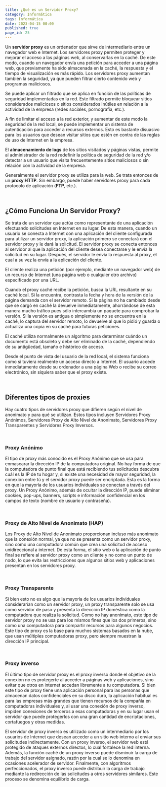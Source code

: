 ```yaml
---
title: ¿Qué es un Servidor Proxy?
category: Informática
tags: Informática
date: 2023-04-15 00:00
published: true
page_id: 25
---
```


Un **servidor proxy** es un ordenador que sirve de intermediario entre un navegador web e Internet. Los servidores proxy permiten proteger y mejorar el acceso a las páginas web, al conservarlas en la caché. De este modo, cuando un navegador envía una petición para acceder a una página web, que previamente ha sido almacenada en la caché, la respuesta y el tiempo de visualización es más rápido. Los servidores proxy aumentan también la seguridad, ya que pueden filtrar cierto contenido web y programas maliciosos.

Se puede aplicar un filtrado que se aplica en función de las políticas de seguridad implementadas en la red. Este filtrado permite bloquear sitios considerados maliciosos o sitios considerados inútiles en relación a la actividad de la empresa (redes sociales, pornografía, etc.).

A fin de limitar el acceso a la red exterior, y aumentar de este modo la seguridad de la red local, se puede implementar un sistema de autenticación para acceder a recursos externos. Esto es bastante disuasivo para los usuarios que desean visitar sitios que estén en contra de las reglas de uso de Internet en la empresa.

El **almacenamiento de logs** de los sitios visitados y páginas vistas, permite al administrador de la red redefinir la política de seguridad de la red y/o detectar a un usuario que visita frecuentemente sitios maliciosos o sin relación con la actividad de la empresa.

Generalmente el servidor proxy se utiliza para la web. Se trata entonces de un **proxy HTTP**. Sin embargo, puede haber servidores proxy para cada protocolo de aplicación (**FTP**, etc.).

<div id="Servidor-Proxy"><br></div>

## ¿Cómo Funciona Un Servidor Proxy?

Se trata de un servidor que actúa como representante de una aplicación efectuando solicitudes en Internet en su lugar. De esta manera, cuando un usuario se conecta a Internet con una aplicación del cliente configurada para utilizar un servidor proxy, la aplicación primero se conectará con el servidor proxy y le dará la solicitud. El servidor proxy se conecta entonces al servidor al que la aplicación del cliente desea conectarse y le envía la solicitud en su lugar. Después, el servidor le envía la respuesta al proxy, el cual a su vez la envía a la aplicación del cliente.

El cliente realiza una petición (por ejemplo, mediante un navegador web) de un recurso de Internet (una página web o cualquier otro archivo) especificado por una URL.

Cuando el proxy caché recibe la petición, busca la URL resultante en su caché local. Si la encuentra, contrasta la fecha y hora de la versión de la página demanda con el servidor remoto. Si la página no ha cambiado desde que se cargó en caché la devuelve inmediatamente, ahorrándose de esta manera mucho tráfico pues sólo intercambia un paquete para comprobar la versión. Si la versión es antigua o simplemente no se encuentra en la caché, lo captura del servidor remoto, lo devuelve al que lo pidió y guarda o actualiza una copia en su caché para futuras peticiones.

El caché utiliza normalmente un algoritmo para determinar cuándo un documento está obsoleto y debe ser eliminado de la caché, dependiendo de su antigüedad, tamaño e histórico de acceso.

Desde el punto de vista del usuario de la red local, el sistema funciona como si tuviera realmente un acceso directo a Internet. El usuario accede inmediatamente desde su ordenador a una página Web o recibe su correo electrónico, sin siquiera saber que el proxy existe.
 
<div id="Tipos-Proxies"><br></div>

## Diferentes tipos de proxies

Hay cuatro tipos de servidores proxy que difieren según el nivel de anonimato y para qué se utilizan. Estos tipos incluyen Servidores Proxy Anónimos, Servidores Proxy de Alto Nivel de Anonimato, Servidores Proxy Transparentes y Servidores Proxy Inversos.


<div id="Proxy-Anonimo"><br></div>

### Proxy Anónimo

El tipo de proxy más conocido es el Proxy Anónimo que se usa para enmascarar la dirección IP de la computadora original. No hay forma de que la computadora de punto final que está recibiendo tus solicitudes descubra cuál es la IP de tu hogar y, si existe una necesidad de mayor seguridad, la conexión entre tú y el servidor proxy puede ser encriptada. Esta es la forma en que la mayoría de los usuarios individuales se conectan a través del proxy. Un Proxy Anónimo, además de ocultar la dirección IP, puede eliminar cookies, pop-ups, banners, scripts e información confidencial en los campos de texto (nombre de usuario y contraseña).

<div id="Proxy-HAP"><br></div>

### Proxy de Alto Nivel de Anonimato (HAP)

Los Proxy de Alto Nivel de Anonimato proporcionan incluso más anonimato que la conexión normal, ya que no se presenta como un servidor proxy, sino como una computadora común que crea una solicitud de acceso unidireccional a internet. De esta forma, el sitio web o la aplicación de punto final se refiere al servidor proxy como un cliente y no como un punto de nodo, lo que evita las restricciones que algunos sitios web y aplicaciones presentan en los servidores proxy.

<div id="Proxy-Transparente"><br></div>

### Proxy Transparente

Si bien esto no es algo que la mayoría de los usuarios individuales considerarían como un servidor proxy, un proxy transparente solo se usa como servidor de paso y presenta la dirección IP doméstica como la computadora que realiza la solicitud. Como no hay anonimato, este tipo de servidor proxy no se usa para los mismos fines que los dos primeros, sino como una computadora para compartir recursos para algunos negocios. Este tipo de proxy es la base para muchos sistemas basados en la nube, que usan múltiples computadoras proxy, pero siempre muestran la dirección IP principal.

<div id="Proxy-Inverso"><br></div>

### Proxy inverso

El último tipo de servidor proxy es el proxy inverso donde el objetivo de la conexión no es protegerte al acceder a páginas web y aplicaciones, sino evitar que otros en internet accedan libremente a tu computadora. Si bien este tipo de proxy tiene una aplicación personal para las personas que almacenan datos confidenciales en su disco duro, la aplicación habitual es para las empresas más grandes que tienen recursos de la compañía en computadoras individuales y, al usar una conexión de proxy inverso, impiden conexiones de terceros a esas computadoras y en su lugar usan el servidor que puede protegerlos con una gran cantidad de encriptaciones, cortafuegos y otras medidas.

El servidor de proxy inverso es utilizado como un intermediario por los usuarios de Internet que desean acceder a un sitio web interno al enviar sus solicitudes indirectamente. Con un proxy inverso, el servidor web está protegido de ataques externos directos, lo cual fortalece la red interna. Además, la función caché de un proxy inverso puede disminuir la carga de trabajo del servidor asignado, razón por la cual se lo denomina en ocasiones acelerador de servidor. Finalmente, con algoritmos perfeccionados, el proxy inverso puede distribuir la carga de trabajo mediante la redirección de las solicitudes a otros servidores similares. Este proceso se denomina equilibrio de carga.
